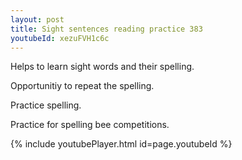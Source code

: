 ```yaml
---
layout: post
title: Sight sentences reading practice 383
youtubeId: xezuFVH1c6c
---
```

 
 
Helps to learn sight words and their spelling.

Opportunitiy to repeat the spelling. 

Practice spelling. 
 
Practice for spelling bee competitions. 
 
{% include youtubePlayer.html id=page.youtubeId %}
 
 
